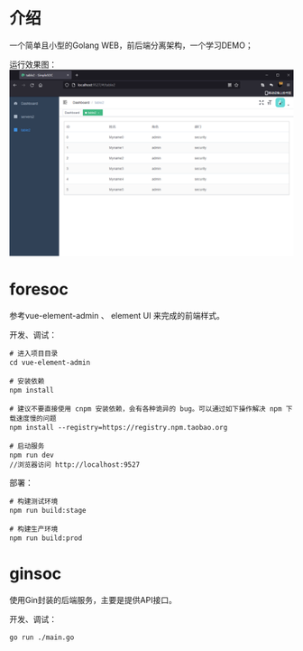 # 介绍
一个简单且小型的Golang WEB，前后端分离架构，一个学习DEMO；

运行效果图：
![avatar](./image/simpleSoc.png)


# foresoc 
参考vue-element-admin 、 element UI 来完成的前端样式。

开发、调试：
```
# 进入项目目录
cd vue-element-admin

# 安装依赖
npm install

# 建议不要直接使用 cnpm 安装依赖，会有各种诡异的 bug。可以通过如下操作解决 npm 下载速度慢的问题
npm install --registry=https://registry.npm.taobao.org

# 启动服务
npm run dev
//浏览器访问 http://localhost:9527
```

部署：
```
# 构建测试环境
npm run build:stage

# 构建生产环境
npm run build:prod
```

# ginsoc
使用Gin封装的后端服务，主要是提供API接口。

开发、调试：
```
go run ./main.go
```

